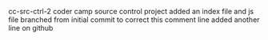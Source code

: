 cc-src-ctrl-2
coder camp source control project
added an index file and js file
branched from initial commit to correct this comment line
added another line on github
